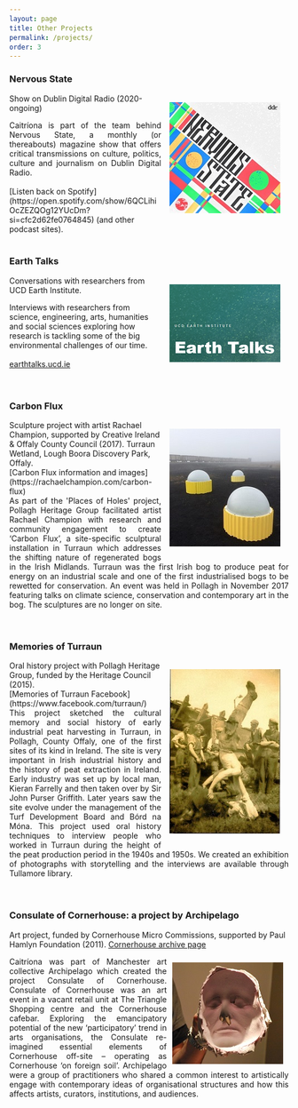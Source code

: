 ```yaml
---
layout: page
title: Other Projects
permalink: /projects/
order: 3
---
```



### Nervous State 
<img align="right" src="/image/nervous_state.png" img style="padding: 15px"/> Show on Dublin Digital Radio (2020-ongoing) <br> 

<div style="text-align: justify">  
Caitríona is part of the team behind Nervous State, a monthly (or thereabouts) magazine show that offers critical transmissions on culture, politics, culture and journalism on Dublin Digital Radio.</div> <br>
[Listen back on Spotify](https://open.spotify.com/show/6QCLihiOcZEZQOg12YUcDm?si=cfc2d62fe0764845) (and other podcast sites). 

<br>
<br>


### Earth Talks
<img align="right" src="/image/EarthTalks.png" img style="padding: 15px"/>
Conversations with researchers from UCD Earth Institute.

Interviews with researchers from science, engineering, arts, humanities and social sciences exploring how research is tackling some of the big environmental challenges of our time. <br><br>
[earthtalks.ucd.ie](https://earthtalks.ucd.ie/)
<br>
<br>
<br>
### Carbon Flux
<img align="right" src="/image/carbonflux.jpg" title="Carbon Flux, image credit Rachael Champion" img style="padding: 15px"/>
Sculpture project with artist Rachael Champion, supported by Creative Ireland & Offaly County Council (2017).
Turraun Wetland, Lough Boora Discovery Park, Offaly. <br> 
[Carbon Flux information and images](https://rachaelchampion.com/carbon-flux)
<div style="text-align: justify"> As part of the 'Places of Holes' project, Pollagh Heritage Group facilitated artist Rachael Champion with research and community engagement to create ‘Carbon Flux’, a site-specific sculptural installation in Turraun which addresses the shifting nature of regenerated bogs in the Irish Midlands. Turraun was the first Irish bog to produce peat for energy on an industrial scale and one of the first industrialised bogs to be rewetted for conservation. An event was held in Pollagh in November 2017 featuring talks on climate science, conservation and contemporary art in the bog. The sculptures are no longer on site. 
</div>
<br>
<br>

### Memories of Turraun 
<img align="right" src="/image/Turraun.jpg" title="Circus performers in Turraun, 1940s" img style="padding: 15px"/>
Oral history project with Pollagh Heritage Group, funded by the Heritage Council (2015).<br> [Memories of Turraun Facebook](https://www.facebook.com/turraun/)
<br> 
<div style="text-align: justify">
This project sketched the cultural memory and social history of early industrial peat harvesting in Turraun, in Pollagh, County Offaly, one of the first sites of its kind in Ireland. The site is very important in Irish industrial history and the history of peat extraction in Ireland. Early industry was set up by local man, Kieran Farrelly and then taken over by Sir John Purser Griffith. Later years saw the site evolve under the management of the Turf Development Board and Bórd na Móna.  This project used oral history techniques to interview people who worked in Turraun during the height of the peat production period in the 1940s and 1950s. We created an exhibition of photographs with storytelling and the interviews are available through Tullamore library.
</div>
<br>
<br>



### Consulate of Cornerhouse: a project by Archipelago 
Art project, funded by Cornerhouse Micro Commissions, supported by Paul Hamlyn Foundation (2011).
[Cornerhouse archive page](https://homemcr.org/exhibition/consulate-of-cornerhouse-a-project-by-archipelago/)

<img align="right" src="/image/archipelago.jpg" img style="padding: 10px"/>
<div style="text-align: justify">
Caitríona was part of Manchester art collective Archipelago which created the project Consulate of Cornerhouse. Consulate of Cornerhouse was an art event in a vacant retail unit at The Triangle Shopping centre and the Cornerhouse cafebar. Exploring the emancipatory potential of the new ‘participatory’ trend in arts organisations, the Consulate re-imagined essential elements of Cornerhouse off-site – operating as Cornerhouse ‘on foreign soil’. Archipelago were a group of practitioners who shared a common interest to artistically engage with contemporary ideas of organisational structures and how this affects artists, curators, institutions, and audiences.
</div>
